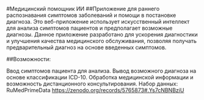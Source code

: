 #Медицинский помощник ИИ
##Приложение для раннего распознавания симптомов заболеваний и помощи в постановке диагноза.
Это веб-приложение использует искусственный интеллект для анализа симптомов пациентов и предполагает возможные диагнозы. Данное приложение разработано для ускорения диагностики и улучшения качества медицинского обслуживания, позволяя получать предварительный диагноз на основе введенных симптомов.

##Возможности:

Ввод симптомов пациента для анализа.
Вывод возможного диагноза на основе классификации ICD-10.
Обработка медицинской информации и возможность дистанционного консультирования.
Набор данных: RuMedPrimeData https://zenodo.org/records/5765873#.Ys7cNBNBziU